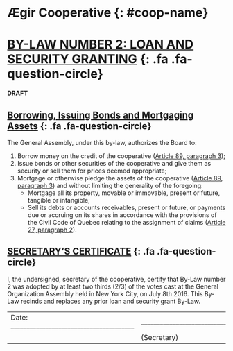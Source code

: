 ﻿Ægir Cooperative {: #coop-name}
=================

[BY-LAW NUMBER 2: LOAN AND SECURITY GRANTING](#by-law-number-2-loan-and-security-granting) [](commentary/by-law2.md#by-law-number-2-loan-and-security-granting){: .fa .fa-question-circle}
=============================

**DRAFT**

[Borrowing, Issuing Bonds and Mortgaging Assets](#borrowing-issuing-bonds-and-mortgaging-assets) [](commentary/by-law2.md#borrowing-issuing-bonds-and-mortgaging-assets){: .fa .fa-question-circle}
------------------------------------------------

The General Assembly, under this by-law, authorizes the Board to:

1. Borrow money on the credit of the cooperative ([Article 89, paragraph 3](http://canlii.ca/t/52jp7#sec89));
2. Issue bonds or other securities of the cooperative and give them as security or sell them for prices deemed appropriate;
3. Mortgage or otherwise pledge the assets of the cooperative ([Article 89, paragraph 3](http://canlii.ca/t/52jp7#sec89)) and without limiting the generality of the foregoing:
    * Mortgage all its property, movable or immovable, present or future, tangible or intangible;
    * Sell its debts or accounts receivables, present or future, or payments due or accruing on its shares in accordance with the provisions of the Civil Code of Quebec relating to the assignment of claims ([Article 27, paragraph 2](http://canlii.ca/t/52jp7#sec27)). 


[SECRETARY’S CERTIFICATE](#secretarys-certificate) [](commentary/by-law2.md#secretarys-certificate){: .fa .fa-question-circle}
-----------------------

I, the undersigned, secretary of the cooperative, certify that By-Law number 2 was adopted by at least two thirds (2/3) of the votes cast at the General Organization Assembly held in New York City, on July 8th 2016. This By-Law recinds and replaces any prior loan and security grant By-Law.


<table class=coop-signatures>
  <tr>
    <td> Date: _______________________________________ </td>
    <td> __________________________________________________________</td>
  </tr>
  <tr>
    <td></td>
    <td>(Secretary)</td>
  </tr>
</table>
